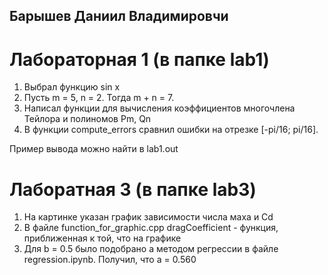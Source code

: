 ## Барышев Даниил Владимировчи

# Лабораторная 1 (в папке lab1)

1. Выбрал функцию sin x
2. Пусть m = 5, n = 2. Тогда m + n = 7.
3. Написал функции для вычисления коэффициентов многочлена Тейлора и полиномов Pm, Qn
4. В функции compute_errors сравнил ошибки на отрезке [-pi/16; pi/16].

Пример вывода можно найти в lab1.out

# Лаборатная 3 (в папке lab3)

1. На картинке указан график зависимости числа маха и Cd
2. В файле function_for_graphic.cpp dragCoefficient - функция, приближенная к той, что на графике
3. Для b = 0.5 было подобрано a методом регрессии в файле regression.ipynb. Получил, что a = 0.560

